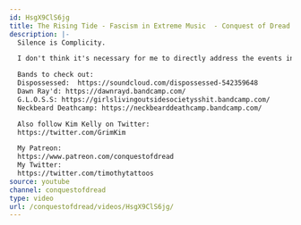 ```yaml
---
id: HsgX9ClS6jg
title: The Rising Tide - Fascism in Extreme Music  - Conquest of Dread
description: |-
  Silence is Complicity.

  I don't think it's necessary for me to directly address the events in Christchurch, instead just read this: https://www.radionz.co.nz/news/on-the-inside/385061/lamia-imam-i-cannot-forgive-the-rhetoric-that-got-us-here

  Bands to check out:
  Dispossessed:  https://soundcloud.com/dispossessed-542359648
  Dawn Ray'd: https://dawnrayd.bandcamp.com/
  G.L.O.S.S: https://girlslivingoutsidesocietysshit.bandcamp.com/
  Neckbeard Deathcamp: https://neckbearddeathcamp.bandcamp.com/

  Also follow Kim Kelly on Twitter:
  https://twitter.com/GrimKim

  My Patreon:
  https://www.patreon.com/conquestofdread
  My Twitter:
  https://twitter.com/timothytattoos
source: youtube
channel: conquestofdread
type: video
url: /conquestofdread/videos/HsgX9ClS6jg/
---
```

